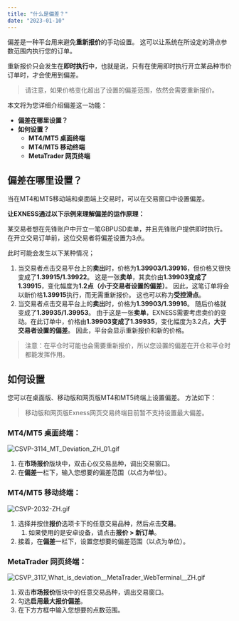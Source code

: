 ```yaml
---
title: "什么是偏差？"
date: "2023-01-10"
---
```


偏差是一种平台用来避免**重新报价**的手动设置。 这可以让系统在所设定的滑点参数范围内执行您的订单。

重新报价只会发生在**即时执行**中，也就是说，只有在使用即时执行开立某品种市价订单时，才会使用到偏差。

> 请注意，如果价格变化超出了设置的偏差范围，依然会需要重新报价。

本文将为您详细介绍偏差这一功能：

- **偏差在哪里设置？**
- **如何设置？**
    - **MT4/MT5 桌面终端**
    - **MT4/MT5 移动终端**
    - **MetaTrader 网页终端**

## **偏差在哪里设置？**

当在MT4和MT5移动端和桌面端上交易时，可以在交易窗口中设置偏差。

**让EXNESS通过以下示例来理解偏差的运作原理：**

某交易者想在先锋账户中开立一笔GBPUSD卖单，并且先锋账户提供即时执行。 在开立交易订单前，这位交易者将偏差设置为3点。

此时可能会发生以下某种情况；

1. 当交易者点击交易平台上的**卖出**时，价格为**1.39903/1.39916**，但价格又很快变成了**1.39915/1.39922**。 这是一张**卖单**，其卖价由**1.39903变成了1.39915**，变化幅度为**1.2点（小于交易者设置的偏差）**。 因此，这笔订单将会以新价格**1.39915**执行，而无需重新报价。 这也可以称为**受控滑点**。
2. 当交易者点击交易平台上的**卖出**时，价格为**1.39903/1.39916**。 随后价格就变成了**1.39935/1.39953**。 由于这是一张**卖单**，EXNESS需要考虑卖价的变动。在此订单中，价格由**1.39903变成了1.39935**，变化幅度为3.2点，**大于交易者设置的偏差**。 因此，平台会显示重新报价和新的价格。

> 注意：在平仓时可能也会需要重新报价，所以您设置的偏差在开仓和平仓时都能发挥作用。

## **如何设置**

您可以在桌面版、移动版和网页版MT4和MT5终端上设置偏差。 方法如下：

> 移动版和网页版Exness网页交易终端目前暂不支持设置最大偏差。

### MT4/MT5 桌面终端：

![CSVP-3114_MT_Deviation_ZH_01.gif](https://testingcf.jsdelivr.net/gh/jarlin8/OSS@main/exhelp/CSVP-3114_MT_Deviation_ZH_01.gif)

1. 在**市场报价**版块中，双击心仪交易品种，调出交易窗口。
2. 在**偏差**一栏下，输入您想要的偏差范围（以点为单位）。

### MT4/MT5 移动终端：

![CSVP-2032-ZH.gif](https://testingcf.jsdelivr.net/gh/jarlin8/OSS@main/exhelp/CSVP-2032-ZH.gif)

1. 选择并按住**报价**选项卡下的任意交易品种，然后点击**交易**。
    1. 如果使用的是安卓设备，请点击**报价 > 新订单**。
2. 接着，在**偏差**一栏下，设置您想要的偏差范围（以点为单位）。

### MetaTrader 网页终端：

![CSVP_3117_What_is_deviation__MetaTrader_WebTerminal__ZH.gif](https://testingcf.jsdelivr.net/gh/jarlin8/OSS@main/exhelp/CSVP_3117_What_is_deviation__MetaTrader_WebTerminal__ZH.gif)

1. 双击**市场报价**版块中的任意交易品种，调出交易窗口。
2. 勾选**启用最大报价偏差**。
3. 在下方方框中输入您想要的点数范围。
